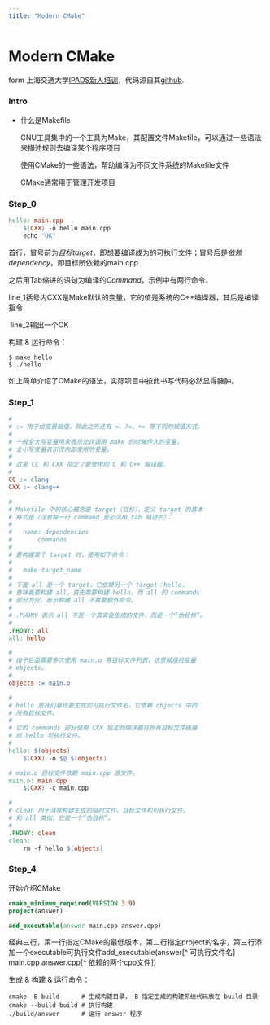 ```yaml
---
title: "Modern CMake"
---
```

# Modern CMake

form 上海交通大学[IPADS新人培训](https://www.bilibili.com/video/BV14h41187FZ?spm_id_from=333.999.0.0)，代码源自其[github](https://github.com/richardchien/modern-cmake-by-example).

### Intro

- 什么是Makefile

  GNU工具集中的一个工具为Make，其配置文件Makefile，可以通过一些语法来描述规则去编译某个程序项目

  使用CMake的一些语法，帮助编译为不同文件系统的Makefile文件

  CMake通常用于管理开发项目

### Step_0

```makefile
hello: main.cpp
	$(CXX) -o hello main.cpp
	echo "OK"
```

首行，冒号前为*目标target*，即想要编译成为的可执行文件；冒号后是*依赖dependency*，即目标所依赖的main.cpp

之后用Tab缩进的语句为编译的*Command*，示例中有两行命令。

​	line_1括号内CXX是Make默认的变量，它的值是系统的C++编译器，其后是编译指令

​	line_2输出一个OK

构建 & 运行命令：

```shell
$ make hello
$ ./hello
```

如上简单介绍了CMake的语法，实际项目中按此书写代码必然显得臃肿。

### Step_1

```makefile
#
# := 用于给变量赋值，除此之外还有 =、?=、+= 等不同的赋值方式。
#
# 一般全大写变量用来表示允许调用 make 的时候传入的变量，
# 全小写变量表示仅内部使用的变量。
#
# 这里 CC 和 CXX 指定了要使用的 C 和 C++ 编译器。
#
CC := clang
CXX := clang++

#
# Makefile 中的核心概念是 target（目标），定义 target 的基本
# 格式是（注意每一行 command 是必须用 tab 缩进的）：
#
#   name: dependencies
#   	commands
#
# 要构建某个 target 时，使用如下命令：
#
#   make target_name
#
# 下面 all 是一个 target，它依赖另一个 target：hello，
# 意味着要构建 all，首先需要构建 hello。而 all 的 commands
# 部分为空，表示构建 all 不需要额外命令。
#
# .PHONY 表示 all 不是一个真实会生成的文件，而是一个“伪目标”。
#
.PHONY: all
all: hello

#
# 由于后面需要多次使用 main.o 等目标文件列表，这里赋值给变量
# objects。
#
objects := main.o

#
# hello 是我们最终要生成的可执行文件名，它依赖 objects 中的
# 所有目标文件。
#
# 它的 commands 部分使用 CXX 指定的编译器将所有目标文件链接
# 成 hello 可执行文件。
#
hello: $(objects)
	$(CXX) -o $@ $(objects)

# main.o 目标文件依赖 main.cpp 源文件。
main.o: main.cpp
	$(CXX) -c main.cpp

#
# clean 用于清除构建生成的临时文件、目标文件和可执行文件。
# 和 all 类似，它是一个“伪目标”。
#
.PHONY: clean
clean:
	rm -f hello $(objects)

```

### Step_4

开始介绍CMake

```cmake
cmake_minimum_required(VERSION 3.9)
project(answer)

add_executable(answer main.cpp answer.cpp)
```

经典三行，第一行指定CMake的最低版本，第二行指定project的名字，第三行添加一个executable可执行文件add_executable(answer[^ 可执行文件名] main.cpp answer.cpp[^ 依赖的两个cpp文件])

生成 & 构建 & 运行命令：

```shell
cmake -B build      # 生成构建目录，-B 指定生成的构建系统代码放在 build 目录
cmake --build build # 执行构建
./build/answer      # 运行 answer 程序
```
